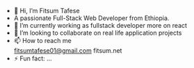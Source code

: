 - 👋 Hi, I’m Fitsum Tafese
- A passionate Full-Stack Web Developer from Ethiopia.
- 🌱 I’m currently working as fullstack developer more on react 
- 💞️ I’m looking to collaborate on real life application projects
- 📫 How to reach me   
            fitsumtafese01@gmail.com            fitsum.net
- ⚡ Fun fact: ...

<!---
fitse01/fitse01 is a ✨ special ✨ repository because its `README.md` (this file) appears on your GitHub profile.
You can click the Preview link to take a look at your changes.
--->
